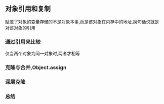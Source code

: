 ## 对象引用和复制 

赋值了对象的变量存储的不是对象本事,而是该对象在内存中的地址,换句话说就是对该对象的引用

### 通过引用来比较

仅当两个对象为同一对象时,两者才相等

### 克隆与合并,Object.assign

### 深层克隆

### 总结

